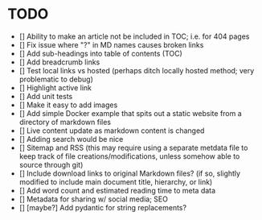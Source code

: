 # TODO

- [] Ability to make an article not be included in TOC; i.e. for 404 pages
- [] Fix issue where "?" in MD names causes broken links
- [] Add sub-headings into table of contents (TOC)
- [] Add breadcrumb links
- [] Test local links vs hosted (perhaps ditch locally hosted method; very problematic to debug)
- [] Highlight active link
- [] Add unit tests
- [] Make it easy to add images
- [] Add simple Docker example that spits out a static website from a directory of markdown files
- [] Live content update as markdown content is changed
- [] Adding search would be nice
- [] Sitemap and RSS (this may require using a separate metdata file to keep track of file creations/modifications, unless somehow able to source through git)
- [] Include download links to original Markdown files? (if so, slightly modified to include main document title, hierarchy, or link)
- [] Add word count and estimated reading time to meta data
- [] Metadata for sharing w/ social media; SEO
- [] [maybe?] Add pydantic for string replacements?
